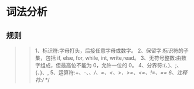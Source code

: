 # 词法分析
## 规则
>   >1、标识符:字母打头，后接任意字母或数字。 
>   >2、保留字:标识符的子集，包括 if, else, for, while, int, write,read。
>   >3、无符号整数:由数字组成，但最高位不能为 0，允许一位的 0。 
>   >4、分界符:(、)、;、{、}、, 
>   >5、运算符:+、-、*、/、=、<、>、>=、<=、!=、== 
>   >6、注释符:/* */
